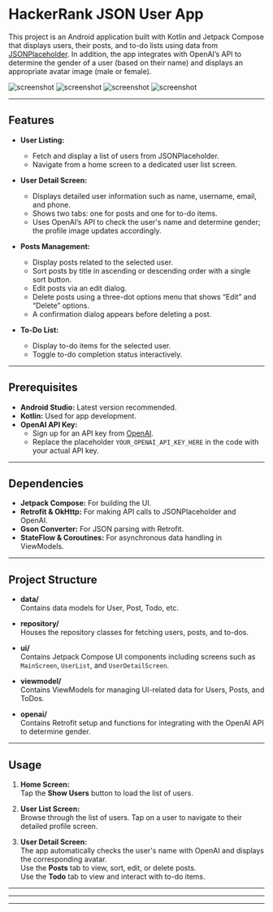 # HackerRank JSON User App

This project is an Android application built with Kotlin and Jetpack Compose that displays users, their posts, and to-do lists using data from [JSONPlaceholder](https://jsonplaceholder.typicode.com/). In addition, the app integrates with OpenAI’s API to determine the gender of a user (based on their name) and displays an appropriate avatar image (male or female).

![screenshot](app/src/main/java/com/ohmz/hackerrankjsonuserapp/sampleScreenshots/UserList.png)
![screenshot](app/src/main/java/com/ohmz/hackerrankjsonuserapp/sampleScreenshots/UserProfile1.png)
![screenshot](app/src/main/java/com/ohmz/hackerrankjsonuserapp/sampleScreenshots/EditPost.png)
![screenshot](app/src/main/java/com/ohmz/hackerrankjsonuserapp/sampleScreenshots/ToDo.png)

---

## Features

- **User Listing:**  
  - Fetch and display a list of users from JSONPlaceholder.
  - Navigate from a home screen to a dedicated user list screen.

- **User Detail Screen:**  
  - Displays detailed user information such as name, username, email, and phone.
  - Shows two tabs: one for posts and one for to-do items.
  - Uses OpenAI’s API to check the user's name and determine gender; the profile image updates accordingly.

- **Posts Management:**  
  - Display posts related to the selected user.
  - Sort posts by title in ascending or descending order with a single sort button.
  - Edit posts via an edit dialog.
  - Delete posts using a three-dot options menu that shows “Edit” and “Delete” options.
  - A confirmation dialog appears before deleting a post.

- **To-Do List:**  
  - Display to-do items for the selected user.
  - Toggle to-do completion status interactively.

---

## Prerequisites

- **Android Studio:** Latest version recommended.
- **Kotlin:** Used for app development.
- **OpenAI API Key:**  
  - Sign up for an API key from [OpenAI](https://platform.openai.com/).
  - Replace the placeholder `YOUR_OPENAI_API_KEY_HERE` in the code with your actual API key.

---

## Dependencies

- **Jetpack Compose:** For building the UI.
- **Retrofit & OkHttp:** For making API calls to JSONPlaceholder and OpenAI.
- **Gson Converter:** For JSON parsing with Retrofit.
- **StateFlow & Coroutines:** For asynchronous data handling in ViewModels.

---

## Project Structure

- **data/**  
  Contains data models for User, Post, Todo, etc.
  
- **repository/**  
  Houses the repository classes for fetching users, posts, and to-dos.

- **ui/**  
  Contains Jetpack Compose UI components including screens such as `MainScreen`, `UserList`, and `UserDetailScreen`.

- **viewmodel/**  
  Contains ViewModels for managing UI-related data for Users, Posts, and ToDos.

- **openai/**  
  Contains Retrofit setup and functions for integrating with the OpenAI API to determine gender.

---

## Usage

1. **Home Screen:**  
   Tap the **Show Users** button to load the list of users.

2. **User List Screen:**  
   Browse through the list of users. Tap on a user to navigate to their detailed profile screen.

3. **User Detail Screen:**  
   The app automatically checks the user's name with OpenAI and displays the corresponding avatar.  
   Use the **Posts** tab to view, sort, edit, or delete posts.  
   Use the **Todo** tab to view and interact with to-do items.

---
---
---
